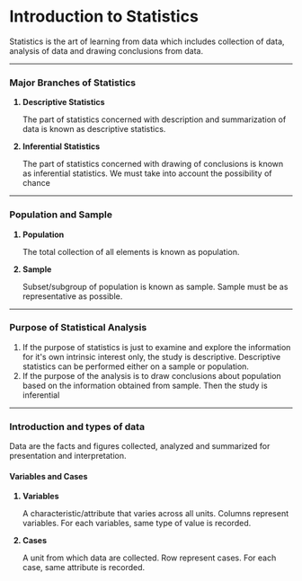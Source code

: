 <h1>Introduction to Statistics</h1>

<p>
  Statistics is the art of learning from data which includes collection of data, analysis of data and drawing conclusions from     data.
</p>
<hr/>
<h3>Major Branches of Statistics</h3>
<ol>
  <b><li>Descriptive Statistics</li></b>
  <p>The part of statistics concerned with description and summarization of data is known as descriptive statistics.</p>
  <b><li>Inferential Statistics</li></b>
  <p>
    The part of statistics concerned with drawing of conclusions is known as inferential statistics. We must take into account      the possibility of chance</p>
</ol>
<hr/>
<h3>Population and Sample</h3>
<ol>
  <b><li>Population</li></b>
  <p>
    The total collection of all elements is known as population.
  </p>
  <b><li>Sample</li></b>
  <p>
    Subset/subgroup of population is known as sample. Sample must be as representative as possible.
  </p>
</ol>
<hr/>
<h3>Purpose of Statistical Analysis</h3>
<ol>
  <li>
    If the purpose of statistics is just to examine and explore the information for it's own intrinsic interest only, the   
    study is descriptive. Descriptive statistics can be performed either on a sample or population.
  </li>
  <li>
    If the purpose of the analysis is to draw conclusions about population based on the information obtained from sample.        Then the study is inferential
  </li>
</ol>
<hr/>
<h3>Introduction and types of data</h3>
<p>
  Data are the facts and figures collected, analyzed and summarized for presentation and interpretation.
</p>
<h4>Variables and Cases</h4>
<ol>
  <b><li>Variables</li></b>
  <p>
    A characteristic/attribute that varies across all units. Columns represent variables. For each variables, same type of       value is recorded.
  </p>
  <b><li>Cases</li></b>
  <p>
    A unit from which data are collected. Row represent cases. For each case, same attribute is recorded.
  </p>
</ol>
